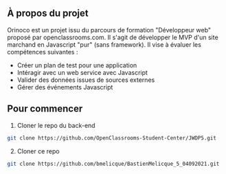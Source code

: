 ## À propos du projet

Orinoco est un projet issu du parcours de formation "Développeur web" proposé par openclassrooms.com.
Il s'agit de développer le MVP d'un site marchand en Javascript "pur" (sans framework).
Il vise à évaluer les compétences suivantes :

* Créer un plan de test pour une application
* Intéragir avec un web service avec Javascript
* Valider des données issues de sources externes
* Gérer des événements Javascript

## Pour commencer

1. Cloner le repo du back-end
```sh
git clone https://github.com/OpenClassrooms-Student-Center/JWDP5.git
```

2. Cloner ce repo
```sh
git clone https://github.com/bmelicque/BastienMelicque_5_04092021.git
```